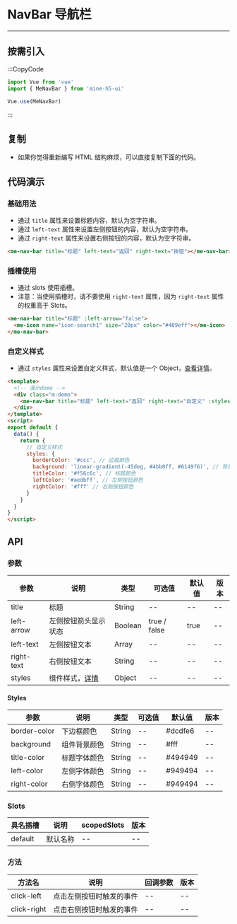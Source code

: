 # NavBar 导航栏

---

## 按需引入

:::CopyCode

```JavaScript
import Vue from 'vue'
import { MeNavBar } from 'mine-h5-ui'

Vue.use(MeNavBar)
```

:::

## 复制

- 如果你觉得重新编写 HTML 结构麻烦，可以直接复制下面的代码。

## 代码演示

### 基础用法

- 通过 `title` 属性来设置标题内容，默认为空字符串。
- 通过 `left-text` 属性来设置左侧按钮的内容，默认为空字符串。
- 通过 `right-text` 属性来设置右侧按钮的内容，默认为空字符串。

```HTML
<me-nav-bar title="标题" left-text="返回" right-text="按钮"></me-nav-bar>
```

### 插槽使用

- 通过 slots 使用插槽。
- 注意：当使用插槽时，请不要使用 `right-text` 属性，因为 `right-text` 属性的权重高于 Slots。

```HTML
<me-nav-bar title="标题" :left-arrow="false">
  <me-icon name="icon-search1" size="20px" color="#409eff"></me-icon>
</me-nav-bar>
```

### 自定义样式

- 通过 `styles` 属性来设置自定义样式，默认值是一个 Object，[查看详情](#Styles)。

```HTML
<template>
  <!-- 演示demo -->
  <div class="m-demo">
    <me-nav-bar title="标题" left-text="返回" right-text="自定义" :styles="styles"></me-nav-bar>
  </div>
</template>
<script>
export default {
  data() {
    return {
      // 自定义样式
      styles: {
        borderColor: '#ccc', // 边框颜色
        background: 'linear-gradient(-45deg, #4bb0ff, #6149f6)', // 背景颜色
        titleColor: '#f56c6c', // 标题颜色
        leftColor: '#aedbff', // 左侧按钮颜色
        rightColor: '#fff' // 右侧按钮颜色
      }
    }
  }
}
</script>
```

## API

### 参数

| 参数       | 说明                      | 类型    | 可选值       | 默认值 | 版本 |
| ---------- | ------------------------- | ------- | ------------ | ------ | ---- |
| title      | 标题                      | String  | --           | --     | --   |
| left-arrow | 左侧按钮箭头显示状态      | Boolean | true / false | true   | --   |
| left-text  | 左侧按钮文本              | Array   | --           | --     | --   |
| right-text | 右侧按钮文本              | String  | --           | --     | --   |
| styles     | 组件样式，[详情](#Styles) | Object  | --           | --     | --   |

<h4 id="Styles">Styles</h4>

| 参数         | 说明         | 类型   | 可选值 | 默认值  | 版本 |
| ------------ | ------------ | ------ | ------ | ------- | ---- |
| border-color | 下边框颜色   | String | --     | #dcdfe6 | --   |
| background   | 组件背景颜色 | String | --     | #fff    | --   |
| title-color  | 标题字体颜色 | String | --     | #494949 | --   |
| left-color   | 左侧字体颜色 | String | --     | #949494 | --   |
| right-color  | 右侧字体颜色 | String | --     | #949494 | --   |

### Slots

| 具名插槽 | 说明     | scopedSlots | 版本 |
| -------- | -------- | ----------- | ---- |
| default  | 默认名称 | --          | --   |

### 方法

| 方法名      | 说明                     | 回调参数 | 版本 |
| ----------- | ------------------------ | -------- | ---- |
| click-left  | 点击左侧按钮时触发的事件 | --       | --   |
| click-right | 点击右侧按钮时触发的事件 | --       | --   |
